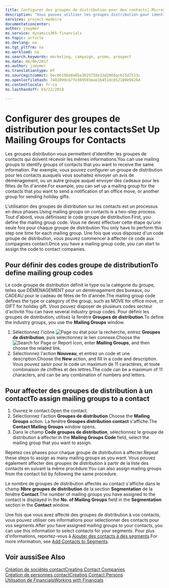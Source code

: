 ```yaml
---
title: Configurer des groupes de distribution pour des contacts| Microsoft Docs
description: "Vous pouvez utiliser les groupes distribution pour identifier les groupes contacts qui doivent recevoir les mêmes informations, par exemple, pour une promotion marketing ou une promotion."
services: project-madeira
documentationcenter: 
author: jswymer
ms.service: dynamics365-financials
ms.topic: article
ms.devlang: na
ms.tgt_pltfrm: na
ms.workload: na
ms.search.keywords: marketing, campaign, promo, prospect
ms.date: 06/06/2017
ms.author: jswymer
ms.translationtype: HT
ms.sourcegitcommit: bec0619be0a65e3625759e13d2866ac615d7513c
ms.openlocfilehash: 7402899cb7fe369503eee1b451dc652180e96264
ms.contentlocale: fr-ca
ms.lasthandoff: 03/22/2018

---
```

# <a name="set-up-mailing-groups-for-contacts"></a><span data-ttu-id="de50d-103">Configurer des groupes de distribution pour les contacts</span><span class="sxs-lookup"><span data-stu-id="de50d-103">Set Up Mailing Groups for Contacts</span></span>
<span data-ttu-id="de50d-104">Les groupes distribution vous permettent d'identifier les groupes de contacts qui doivent recevoir les mêmes informations.</span><span class="sxs-lookup"><span data-stu-id="de50d-104">You can use mailing groups to identify groups of contacts that you want to receive the same information.</span></span> <span data-ttu-id="de50d-105">Par exemple, vous pouvez configurer un groupe de distribution pour les contacts auxquels vous souhaitez envoyer un avis de déménagement, ou un autre groupe auquel envoyer des cadeaux pour les fêtes de fin d'année.</span><span class="sxs-lookup"><span data-stu-id="de50d-105">For example, you can set up a mailing group for the contacts that you want to send a notification of an office move, or another group for sending holiday gifts.</span></span>

<span data-ttu-id="de50d-106">L'utilisation des groupes de distribution sur les contacts est un processus en deux phases.</span><span class="sxs-lookup"><span data-stu-id="de50d-106">Using mailing groups on contacts is a two-step process.</span></span> <span data-ttu-id="de50d-107">Tout d'abord, vous définissez le code groupe de distribution.</span><span class="sxs-lookup"><span data-stu-id="de50d-107">First, you define the mailing group code.</span></span> <span data-ttu-id="de50d-108">Vous ne devez effectuer cette étape qu'une seule fois pour chaque groupe de distribution.</span><span class="sxs-lookup"><span data-stu-id="de50d-108">You only have to perform this step one time for each mailing group.</span></span> <span data-ttu-id="de50d-109">Une fois que vous disposez d'un code groupe de distribution, vous pouvez commencer à affecter ce code aux compagnies contact.</span><span class="sxs-lookup"><span data-stu-id="de50d-109">Once you have a mailing group code, you can start to assign the code to contact companies.</span></span>

## <a name="to-define-mailing-group-codes"></a><span data-ttu-id="de50d-110">Pour définir des codes groupe de distribution</span><span class="sxs-lookup"><span data-stu-id="de50d-110">To define mailing group codes</span></span>
<span data-ttu-id="de50d-111">Le code groupe de distribution définit le type ou la catégorie du groupe, telles que DÉMÉNAGEMENT pour un déménagement des bureaux, ou CADEAU pour le cadeau de fêtes de fin d'année.</span><span class="sxs-lookup"><span data-stu-id="de50d-111">The mailing group code defines the type or category of the group, such as MOVE for office move, or GIFT for holiday gift.</span></span> <span data-ttu-id="de50d-112">Vous pouvez disposer de plusieurs codes secteur d'activité.</span><span class="sxs-lookup"><span data-stu-id="de50d-112">You can have several industry group codes.</span></span> <span data-ttu-id="de50d-113">Pour définir les groupes de distribution, utilisez la fenêtre **Groupes de distribution**.</span><span class="sxs-lookup"><span data-stu-id="de50d-113">To define the industry groups, you use the **Mailing Groups** window.</span></span>

1. <span data-ttu-id="de50d-114">Sélectionnez l'icône ![Page ou état pour la recherche](media/ui-search/search_small.png "icône Page ou état pour la recherche"), entrez **Groupes de distribution**, puis sélectionnez le lien connexe.</span><span class="sxs-lookup"><span data-stu-id="de50d-114">Choose the ![Search for Page or Report](media/ui-search/search_small.png "Search for Page or Report icon") icon, enter **Mailing Groups**, and then choose the related link.</span></span>
2. <span data-ttu-id="de50d-115">Sélectionnez l'action **Nouveau**, et entrez un code et une description.</span><span class="sxs-lookup"><span data-stu-id="de50d-115">Choose the **New** action, and fill in a code and description.</span></span> <span data-ttu-id="de50d-116">Vous pouvez saisir pour le code un maximum de 11 caractères, et toute combinaison de chiffres et des lettres.</span><span class="sxs-lookup"><span data-stu-id="de50d-116">The code can be a maximum of 11 characters, and can be any combination of numbers and letters.</span></span>

## <a name="AssignMailGroupContact"></a> <span data-ttu-id="de50d-117">Pour affecter des groupes de distribution à un contact</span><span class="sxs-lookup"><span data-stu-id="de50d-117">To assign mailing groups to a contact</span></span>
1. <span data-ttu-id="de50d-118">Ouvrez le contact.</span><span class="sxs-lookup"><span data-stu-id="de50d-118">Open the contact.</span></span>
2. <span data-ttu-id="de50d-119">Sélectionnez l'action **Groupes de distribution**.</span><span class="sxs-lookup"><span data-stu-id="de50d-119">Choose the **Mailing Groups** action.</span></span> <span data-ttu-id="de50d-120">La fenêtre **Groupes distribution contact** s'affiche.</span><span class="sxs-lookup"><span data-stu-id="de50d-120">The **Contact Mailing Groups** window opens.</span></span>
3. <span data-ttu-id="de50d-121">Dans le champ **Code groupes de distribution**, sélectionnez le groupe de distribution à affecter.</span><span class="sxs-lookup"><span data-stu-id="de50d-121">In the **Mailing Groups Code** field, select the mailing group that you want to assign.</span></span>

<span data-ttu-id="de50d-122">Répétez ces phases pour chaque groupe de distribution à affecter.</span><span class="sxs-lookup"><span data-stu-id="de50d-122">Repeat these steps to assign as many mailing groups as you want.</span></span> <span data-ttu-id="de50d-123">Vous pouvez également affecter des groupes de distribution à partir de la liste des contacts en suivant la même procédure.</span><span class="sxs-lookup"><span data-stu-id="de50d-123">You can also assign mailing groups from the contact list by following the same procedure.</span></span>

<span data-ttu-id="de50d-124">Le nombre de groupes de distribution affectés au contact s'affiche dans le champ **Nbre groupes de distribution** de la section **Segmentation** de la fenêtre **Contact**.</span><span class="sxs-lookup"><span data-stu-id="de50d-124">The number of mailing groups you have assigned to the contact is displayed in the **No. of Mailing Groups** field in the **Segmentation** section in the **Contact** window.</span></span>

<span data-ttu-id="de50d-125">Une fois que vous avez affecté des groupes de distribution à vos contacts, vous pouvez utiliser ces informations pour sélectionner des contacts pour vos segments.</span><span class="sxs-lookup"><span data-stu-id="de50d-125">After you have assigned mailing groups to your contacts, you can use this information to select contacts for your segments.</span></span> <span data-ttu-id="de50d-126">Pour plus d'informations, reportez-vous à [Ajouter des contacts à des segments](marketing-add-contact-segment.md).</span><span class="sxs-lookup"><span data-stu-id="de50d-126">For more information, see [Add Contacts to Segments](marketing-add-contact-segment.md).</span></span>

## <a name="see-also"></a><span data-ttu-id="de50d-127">Voir aussi</span><span class="sxs-lookup"><span data-stu-id="de50d-127">See Also</span></span>
[<span data-ttu-id="de50d-128">Création de sociétés contact</span><span class="sxs-lookup"><span data-stu-id="de50d-128">Creating Contact Companies</span></span>](marketing-create-contact-companies.md)  
[<span data-ttu-id="de50d-129">Création de personnes contact</span><span class="sxs-lookup"><span data-stu-id="de50d-129">Creating Contact Persons</span></span>](marketing-create-contact-persons.md)  
[<span data-ttu-id="de50d-130">Utilisation de Financials</span><span class="sxs-lookup"><span data-stu-id="de50d-130">Working with Financials</span></span>](ui-work-product.md)

